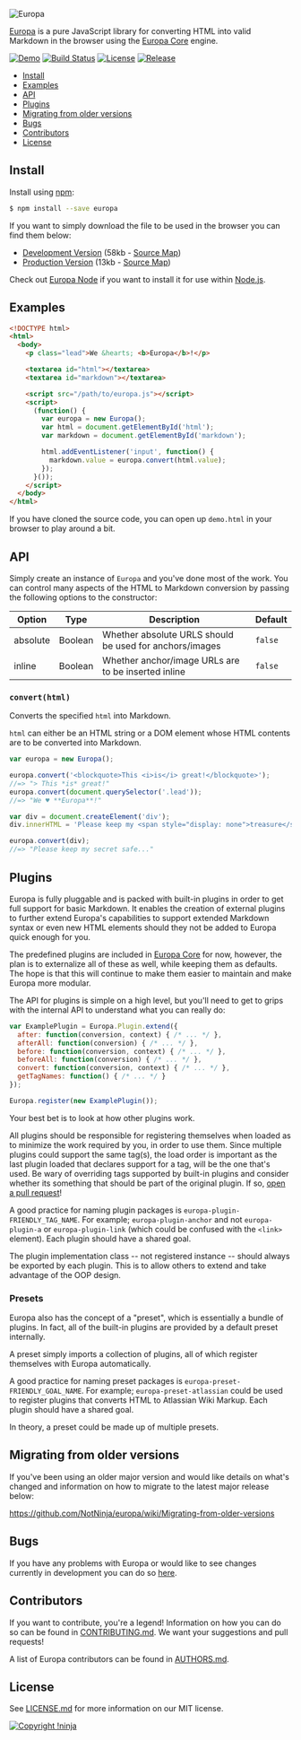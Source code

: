 ![Europa](https://cdn.rawgit.com/NotNinja/europa-branding/master/assets/banner/europa/europa-banner-500x200.png)

[Europa](https://github.com/NotNinja/europa/tree/master/packages/europa) is a pure JavaScript library for converting
HTML into valid Markdown in the browser using the
[Europa Core](https://github.com/NotNinja/europa/tree/master/packages/europa-core) engine.

[![Demo](https://img.shields.io/badge/demo-live-brightgreen.svg?style=flat-square)](https://codepen.io/NotNinja/full/BZjRMK)
[![Build Status](https://img.shields.io/travis/NotNinja/europa/develop.svg?style=flat-square)](https://travis-ci.org/NotNinja/europa)
[![License](https://img.shields.io/github/license/NotNinja/europa.svg?style=flat-square)](https://github.com/NotNinja/europa/blob/master/LICENSE.md)
[![Release](https://img.shields.io/github/release/NotNinja/europa.svg?style=flat-square)](https://github.com/NotNinja/europa/tree/master/packages/europa)

* [Install](#install)
* [Examples](#examples)
* [API](#api)
* [Plugins](#plugins)
* [Migrating from older versions](#migrating-from-older-versions)
* [Bugs](#bugs)
* [Contributors](#contributors)
* [License](#license)

## Install

Install using [npm](https://www.npmjs.com):

``` bash
$ npm install --save europa
```

If you want to simply download the file to be used in the browser you can find them below:

* [Development Version](https://cdnjs.cloudflare.com/ajax/libs/europa/4.0.0/europa.js) (58kb - [Source Map](https://cdnjs.cloudflare.com/ajax/libs/europa/4.0.0/europa.js.map))
* [Production Version](https://cdnjs.cloudflare.com/ajax/libs/europa/4.0.0/europa.min.js) (13kb - [Source Map](https://cdnjs.cloudflare.com/ajax/libs/europa/4.0.0/europa.min.js.map))

Check out [Europa Node](https://github.com/NotNinja/europa/tree/master/packages/node-europa) if you want to install it
for use within [Node.js](https://nodejs.org).

## Examples

``` html
<!DOCTYPE html>
<html>
  <body>
    <p class="lead">We &hearts; <b>Europa</b>!</p>

    <textarea id="html"></textarea>
    <textarea id="markdown"></textarea>

    <script src="/path/to/europa.js"></script>
    <script>
      (function() {
        var europa = new Europa();
        var html = document.getElementById('html');
        var markdown = document.getElementById('markdown');

        html.addEventListener('input', function() {
          markdown.value = europa.convert(html.value);
        });
      }());
    </script>
  </body>
</html>
```

If you have cloned the source code, you can open up `demo.html` in your browser to play around a bit.

## API

Simply create an instance of `Europa` and you've done most of the work. You can control many aspects of the HTML to
Markdown conversion by passing the following options to the constructor:

| Option   | Type    | Description                                             | Default |
| -------- | ------- | ------------------------------------------------------- | ------- |
| absolute | Boolean | Whether absolute URLS should be used for anchors/images | `false` |
| inline   | Boolean | Whether anchor/image URLs are to be inserted inline     | `false` |

### `convert(html)`

Converts the specified `html` into Markdown.

`html` can either be an HTML string or a DOM element whose HTML contents are to be converted into Markdown.

``` javascript
var europa = new Europa();

europa.convert('<blockquote>This <i>is</i> great!</blockquote>');
//=> "> This *is* great!"
europa.convert(document.querySelector('.lead'));
//=> "We ♥ **Europa**!"

var div = document.createElement('div');
div.innerHTML = 'Please keep my <span style="display: none">treasure</span> secret safe...';

europa.convert(div);
//=> "Please keep my secret safe..."
```

## Plugins

Europa is fully pluggable and is packed with built-in plugins in order to get full support for basic Markdown. It
enables the creation of external plugins to further extend Europa's capabilities to support extended Markdown syntax or
even new HTML elements should they not be added to Europa quick enough for you.

The predefined plugins are included in
[Europa Core](https://github.com/NotNinja/europa/tree/master/packages/europa-core) for now, however, the plan is to
externalize all of these as well, while keeping them as defaults. The hope is that this will continue to make them
easier to maintain and make Europa more modular.

The API for plugins is simple on a high level, but you'll need to get to grips with the internal API to understand what
you can really do:

``` javascript
var ExamplePlugin = Europa.Plugin.extend({
  after: function(conversion, context) { /* ... */ },
  afterAll: function(conversion) { /* ... */ },
  before: function(conversion, context) { /* ... */ },
  beforeAll: function(conversion) { /* ... */ },
  convert: function(conversion, context) { /* ... */ },
  getTagNames: function() { /* ... */ }
});

Europa.register(new ExamplePlugin());
```

Your best bet is to look at how other plugins work.

All plugins should be responsible for registering themselves when loaded as to minimize the work required by you, in
order to use them. Since multiple plugins could support the same tag(s), the load order is important as the last plugin
loaded that declares support for a tag, will be the one that's used. Be wary of overriding tags supported by built-in
plugins and consider whether its something that should be part of the original plugin. If so,
[open a pull request](#contributing)!

A good practice for naming plugin packages is `europa-plugin-FRIENDLY_TAG_NAME`. For example; `europa-plugin-anchor` and
not `europa-plugin-a` or `europa-plugin-link` (which could be confused with the `<link>` element). Each plugin should
have a shared goal.

The plugin implementation class -- not registered instance -- should always be exported by each plugin. This is to allow
others to extend and take advantage of the OOP design.

### Presets

Europa also has the concept of a "preset", which is essentially a bundle of plugins. In fact, all of the built-in
plugins are provided by a default preset internally.

A preset simply imports a collection of plugins, all of which register themselves with Europa automatically.

A good practice for naming preset packages is `europa-preset-FRIENDLY_GOAL_NAME`. For example; `europa-preset-atlassian`
could be used to register plugins that converts HTML to Atlassian Wiki Markup. Each plugin should have a shared goal.

In theory, a preset could be made up of multiple presets.

## Migrating from older versions

If you've been using an older major version and would like details on what's changed and information on how to migrate
to the latest major release below:

https://github.com/NotNinja/europa/wiki/Migrating-from-older-versions

## Bugs

If you have any problems with Europa or would like to see changes currently in development you can do so
[here](https://github.com/NotNinja/europa/issues).


## Contributors

If you want to contribute, you're a legend! Information on how you can do so can be found in
[CONTRIBUTING.md](https://github.com/NotNinja/europa/blob/master/CONTRIBUTING.md). We want your suggestions and pull
requests!

A list of Europa contributors can be found in [AUTHORS.md](https://github.com/NotNinja/europa/blob/master/AUTHORS.md).

## License

See [LICENSE.md](https://github.com/NotNinja/europa/raw/master/LICENSE.md) for more information on our MIT license.

[![Copyright !ninja](https://cdn.rawgit.com/NotNinja/branding/master/assets/copyright/base/not-ninja-copyright-186x25.png)](https://not.ninja)
